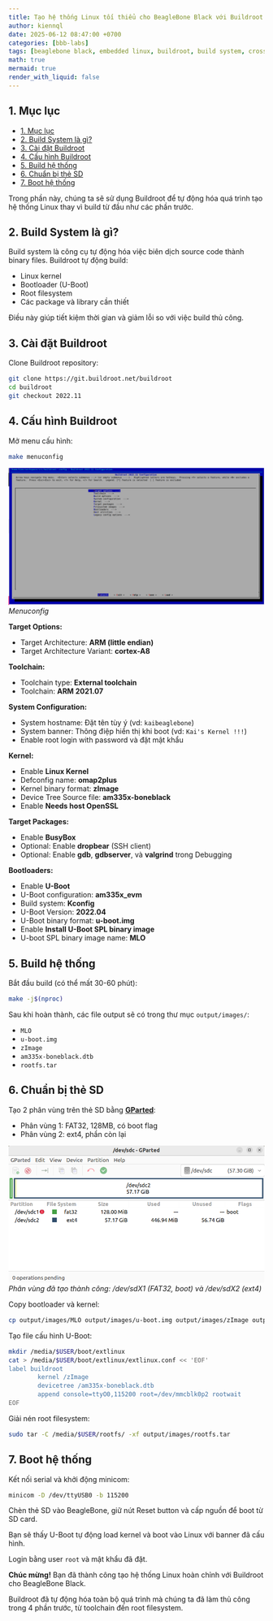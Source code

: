 ```yaml
---
title: Tạo hệ thống Linux tối thiểu cho BeagleBone Black với Buildroot (Phần 5)
author: kiennql
date: 2025-06-12 08:47:00 +0700
categories: [bbb-labs]
tags: [beaglebone black, embedded linux, buildroot, build system, cross-compile, arm]
math: true
mermaid: true
render_with_liquid: false
---
```


## 1. Mục lục
- [1. Mục lục](#1-mục-lục)
- [2. Build System là gì?](#2-build-system-là-gì)
- [3. Cài đặt Buildroot](#3-cài-đặt-buildroot)
- [4. Cấu hình Buildroot](#4-cấu-hình-buildroot)
- [5. Build hệ thống](#5-build-hệ-thống)
- [6. Chuẩn bị thẻ SD](#6-chuẩn-bị-thẻ-sd)
- [7. Boot hệ thống](#7-boot-hệ-thống)

Trong phần này, chúng ta sẽ sử dụng Buildroot để tự động hóa quá trình tạo hệ thống Linux thay vì build từ đầu như các phần trước.

## 2. Build System là gì?

Build system là công cụ tự động hóa việc biên dịch source code thành binary files. Buildroot tự động build:
- Linux kernel
- Bootloader (U-Boot)
- Root filesystem
- Các package và library cần thiết

Điều này giúp tiết kiệm thời gian và giảm lỗi so với việc build thủ công.

## 3. Cài đặt Buildroot

Clone Buildroot repository:

```bash
git clone https://git.buildroot.net/buildroot
cd buildroot
git checkout 2022.11
```

## 4. Cấu hình Buildroot

Mở menu cấu hình:

```bash
make menuconfig
```

![Menuconfig](/assets/img/post/buildroot-bbb/image.png)
_Menuconfig_

**Target Options:**
- Target Architecture: **ARM (little endian)**
- Target Architecture Variant: **cortex-A8**

**Toolchain:**
- Toolchain type: **External toolchain**
- Toolchain: **ARM 2021.07**

**System Configuration:**
- System hostname: Đặt tên tùy ý (vd: `kaibeaglebone`)
- System banner: Thông điệp hiển thị khi boot (vd: `Kai's Kernel !!!`)
- Enable root login with password và đặt mật khẩu

**Kernel:**
- Enable **Linux Kernel**
- Defconfig name: **omap2plus**
- Kernel binary format: **zImage**
- Device Tree Source file: **am335x-boneblack**
- Enable **Needs host OpenSSL**

**Target Packages:**
- Enable **BusyBox**
- Optional: Enable **dropbear** (SSH client)
- Optional: Enable **gdb**, **gdbserver**, và **valgrind** trong Debugging

**Bootloaders:**
- Enable **U-Boot**
- U-Boot configuration: **am335x_evm**
- Build system: **Kconfig**
- U-Boot Version: **2022.04**
- U-Boot binary format: **u-boot.img**
- Enable **Install U-Boot SPL binary image**
- U-boot SPL binary image name: **MLO**

## 5. Build hệ thống

Bắt đầu build (có thể mất 30-60 phút):

```bash
make -j$(nproc)
```

Sau khi hoàn thành, các file output sẽ có trong thư mục `output/images/`:
- `MLO`
- `u-boot.img`
- `zImage`
- `am335x-boneblack.dtb`
- `rootfs.tar`

## 6. Chuẩn bị thẻ SD

Tạo 2 phân vùng trên thẻ SD bằng [**GParted**](https://gparted.org/):
- Phân vùng 1: FAT32, 128MB, có boot flag
- Phân vùng 2: ext4, phần còn lại

![Phân vùng SD bằng GParted](/assets/img/post/buildroot-bbb/image_sd_gparted.png)
_Phân vùng đã tạo thành công: /dev/sdX1 (FAT32, boot) và /dev/sdX2 (ext4)_

Copy bootloader và kernel:

```bash
cp output/images/MLO output/images/u-boot.img output/images/zImage output/images/am335x-boneblack.dtb /media/$USER/boot/
```

Tạo file cấu hình U-Boot:

```bash
mkdir /media/$USER/boot/extlinux
cat > /media/$USER/boot/extlinux/extlinux.conf << 'EOF'
label buildroot
        kernel /zImage
        devicetree /am335x-boneblack.dtb
        append console=ttyO0,115200 root=/dev/mmcblk0p2 rootwait
EOF
```

Giải nén root filesystem:

```bash
sudo tar -C /media/$USER/rootfs/ -xf output/images/rootfs.tar
```

## 7. Boot hệ thống

Kết nối serial và khởi động minicom:

```bash
minicom -D /dev/ttyUSB0 -b 115200
```

Chèn thẻ SD vào BeagleBone, giữ nút Reset button và cấp nguồn để boot từ SD card.

Bạn sẽ thấy U-Boot tự động load kernel và boot vào Linux với banner đã cấu hình.

Login bằng user `root` và mật khẩu đã đặt.

**Chúc mừng!** Bạn đã thành công tạo hệ thống Linux hoàn chỉnh với Buildroot cho BeagleBone Black.

Buildroot đã tự động hóa toàn bộ quá trình mà chúng ta đã làm thủ công trong 4 phần trước, từ toolchain đến root filesystem.
